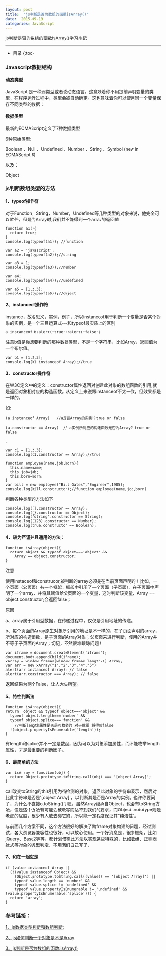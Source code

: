 ```yaml
---
layout: post
title:  "js判断是否为数组的函数isArray()"
date:  2015-09-19
categories: JavaScript
---
```


js判断是否为数组的函数isArray()学习笔记

---


- 目录
{:toc}

### Javascript数据结构

#### 动态类型

JavaScript 是一种弱类型或者说动态语言。这意味着你不用提前声明变量的类型，在程序运行过程中，类型会被自动确定。这也意味着你可以使用同一个变量保存不同类型的数据：

#### 数据类型

最新的ECMAScript定义了7种数据类型

6种原始类型: 

Boolean
、Null
、Undefined
、Number
、String
、Symbol (new in ECMAScript 6)

以及：

Object

### js判断数组类型的方法

#### 1、typeof操作符
对于Function，String，Number，Undefined等几种类型的对象来说，他完全可以胜任，但是为Array时,我们并不能得到一个array的返回值

    function a1(){
      return true;
    }
    console.log(typeof(a1)); //function

    var a2 = 'javascript';
    console.log(typeof(a2));//string

    var a3 = 1;
    console.log(typeof(a3));//number

    var a4;
    console.log(typeof(a4));//undefined

    var a5 = [1,2,3];
    console.log(typeof(a5));//object

#### 2、instanceof操作符
instance，故名思义，实例，例子，所以instanceof用于判断一个变量是否某个对象的实例，是一个三目运算式---和typeof最实质上的区别
        
    a instanceof b?alert("true"):alert("false")

注意b值是你想要判断的那种数据类型，不是一个字符串，比如Array，返回值为一个布尔值。

    var b1 = [1,2,3];
    console.log(b1 instanceof Array);//true

#### 3、constructor操作符
在W3C定义中的定义：constructor属性返回对创建此对象的数组函数的引用,就是返回对象相对应的构造函数。从定义上来说跟instanceof不太一致，但效果都是一样的。

如: 

    (a instanceof Array)   //a是否Array的实例？true or false

    (a.constructor == Array)  // a实例所对应的构造函数是否为Array? true or false

.

    var c1 = [1,2,3];
    console.log(c1.constructor == Array);//true
                
    function employee(name,job,born){
      this.name=name;
      this.job=job;
      this.born=born;
    }
    var bill = new employee("Bill Gates","Engineer",1985);
    console.log(bill.constructor);//function employee(name,job,born)

判断各种类型的方法如下

    console.log([].constructor == Array);
    console.log({}.constructor == Object);
    console.log("string".constructor == String);
    console.log((123).constructor == Number);
    console.log(true.constructor == Boolean);

#### 4、较为严谨并且通用的方法：

    function isArray(object){
      return object && typeof object==='object' &&
        Array == object.constructor;
    }

注意

使用instaceof和construcor,被判断的array必须是在当前页面声明的！比如，一个页面（父页面）有一个框架，框架中引用了一个页面（子页面），在子页面中声明了一个array，并将其赋值给父页面的一个变量，这时判断该变量，Array == object.constructor;会返回false；

原因

a、array属于引用型数据，在传递过程中，仅仅是引用地址的传递。

b、每个页面的Array原生对象所引用的地址是不一样的，在子页面声明的array，所对应的构造函数，是子页面的Array对象；父页面来进行判断，使用的Array并不等于子页面的Array；切记，不然很难跟踪问题！

    var iframe = document.createElement('iframe');   
    document.body.appendChild(iframe);   
    xArray = window.frames[window.frames.length-1].Array;      
    var arr = new xArray("1","2","3","4","5")
    alert(arr instanceof Array); // false
    alert(arr.constructor === Array); // false

返回结果为两个False，让人大失所望。

#### 5、特性判断法

    function isArray(object){
    return  object && typeof object==='object' &&    
      typeof object.length==='number' &&  
      typeof object.splice==='function' &&    
        //判断length属性是否是可枚举的 对于数组 将得到false  
      !(object.propertyIsEnumerable('length'));
    }

有length和splice并不一定是数组，因为可以为对象添加属性，而不能枚举length属性，才是最重要的判断因子。

#### 6、最简单的方法
       
    var isArray = function(obj) { 
      return Object.prototype.toString.call(obj) === '[object Array]'; 
    }

call改变toString的this引用为待检测的对象，返回此对象的字符串表示，然后对比此字符串是否是'[object Array]'，以判断其是否是Array的实例。也许你要问了，为什么不直接o.toString()？嗯，虽然Array继承自Object，也会有toString方法，但是这个方法有可能会被改写而达不到我们的要求，而Object.prototype则是老虎的屁股，很少有人敢去碰它的，所以能一定程度保证其“纯洁性”。 

与前面几个方案不同，这个方法很好的解决了跨frame对象构建的问题，经过测试，各大浏览器兼容性也很好，可以放心使用。一个好消息是，很多框架，比如jQuery、Base2等等，都计划借鉴此方法以实现某些特殊的，比如数组、正则表达式等对象的类型判定，不用我们自己写了。

#### 7、和在一起就是

    if (value instanceof Array ||
      (!(value instanceof Object) &&
        (Object.prototype.toString.call((value)) == '[object Array]') ||
        typeof value.length == 'number' &&
        typeof value.splice != 'undefined' &&
        typeof value.propertyIsEnumerable != 'undefined' && !value.propertyIsEnumerable('splice'))) {
      return 'array';
    }

### 参考链接：
[1、js数据类型判断和数组判断](http://www.cnblogs.com/mofish/p/3388427.html);

[2、js如何判断一个对象是不是Array](http://www.nowamagic.net/librarys/veda/detail/1250)

[3、js判断是否为数组的函数:isArray()](http://my.oschina.net/ohcoding/blog/470952?p=1)
